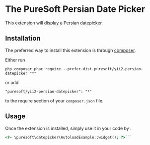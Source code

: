 The PureSoft Persian Date Picker
================================
This extension will display a Persian datepicker.

Installation
------------

The preferred way to install this extension is through [composer](http://getcomposer.org/download/).

Either run

```
php composer.phar require --prefer-dist puresoft/yii2-persian-datepicker "*"
```

or add

```
"puresoft/yii2-persian-datepicker": "*"
```

to the require section of your `composer.json` file.


Usage
-----

Once the extension is installed, simply use it in your code by  :

```php
<?= \puresoft\datepicker\AutoloadExample::widget(); ?>```